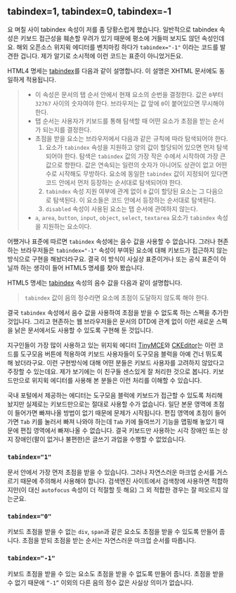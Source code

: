 ## tabindex=1, tabindex=0, tabindex=-1

요 며칠 사이 tabindex 속성이 저를 좀 당황스럽게 했습니다. 일반적으로 tabindex 속성은 키보드 접근성을 훼손할 우려가 있기 때문에 평소에 거들떠 보지도 않던 속성인데요. 해외 오픈소스 위지윅 에디터를 벤치마킹 하다가 `tabindex="-1"` 이라는 코드를 발견한 겁니다. 제가 알기로 소시적에 이런 코드는 표준이 아니었거든요.

HTML4 명세는 <a title="Tabbing navigation" href="http://www.w3.org/TR/html401/interact/forms.html#h-17.11.1">tabindex</a>를 다음과 같이 설명합니다. 이 설명은 XHTML 문서에도 동일하게 적용됩니다.

> * 이 속성은 문서의 탭 순서 안에서 현재 요소의 순번을 결정한다. 값은 `0`부터 `32767` 사이의 숫자여야 한다. 브라우저는 값 앞에 `0`이 붙어있으면 무시해야 한다.
> * 탭 순서는 사용자가 키보드를 통해 탐색할 때 어떤 요소가 초점을 받는 순서가 되는지를 결정한다.
> * 초점을 받을 요소는 브라우저에서 다음과 같은 규칙에 따라 탐색되어야 한다.
>     1. 요소가 `tabindex` 속성을 지원하고 양의 값이 할당되어 있으면 먼저 탐색되어야 한다. 탐색은 `tabindex` 값의 가장 작은 수에서 시작하여 가장 큰 값으로 향한다. 값은 연속되는 일련의 숫자가 아니어도 상관이 없고 어떤 수로 시작해도 무방하다. 요소에 동일한 `tabindex` 값이 지정되어 있다면 코드 안에서 먼저 등장하는 순서대로 탐색되어야 한다.
>     1. `tabindex` 속성 지원 여부에 관계 없이 `0` 값이 할당된 요소는 그 다음으로 탐색된다. 이 요소들은 코드 안에서 등장하는 순서대로 탐색된다.
>     1. `disabled` 속성이 사용된 요소는 탭 순서에 관여하지 않는다.
> * `a`, `area`, `button`, `input`, `object`, `select`, `textarea` 요소가 `tabindex` 속성을 지원하는 요소이다.

어쨌거나 표준에 따르면 `tabindex` 속성에는 음수 값을 사용할 수 없습니다. 그러나 현존하는 브라우저들은 `tabindex="-1"` 속성이 부여된 요소에 대해 키보드가 접근하지 않는 방식으로 구현을 해놨더라구요. 결국 이 방식이 사실상 표준이거나 또는 공식 표준이 아닐까 하는 생각이 들어 HTML5 명세를 찾아 봤습니다.

HTML5 명세는 <a title="Sequential focus navigation and the tabindex attribute" href="http://www.w3.org/TR/html5/editing.html#sequential-focus-navigation-and-the-tabindex-attribute">tabindex</a> 속성의 음수 값을 다음과 같이 설명합니다.

> `tabindex` 값이 음의 정수라면 요소에 초점이 도달하지 않도록 해야 한다.

결국 `tabindex` 속성에서 음수 값을 사용하여 초점을 받을 수 없도록 하는 스펙을 추가한 것입니다. 그리고 현존하는 웹 브라우저들은 문서의 DTD에 관계 없이 이런 새로운 스펙을 낡은 문서에서도 사용할 수 있도록 구현해 둔 것입니다.

지구인들이 가장 많이 사용하고 있는 위지윅 에디터 <a title="TinyMCE Demo" href="http://www.tinymce.com/tryit/full.php">TinyMCE</a>와 <a title="CKEditor Demo" href="http://ckeditor.com/demo">CKEditor</a>는 이런 코드를 도구모음 버튼에 적용하여 키보드 사용자들이 도구모음 블럭을 아예 건너 뛰도록 해 놨더라구요. 이런 구현방식에 대해 어떤 분들은 키보드 사용자를 고려하지 않았다고 주장할 수 있는데요. 제가 보기에는 이 친구들 센스있게 잘 처리한 것으로 봅니다. 키보드만으로 위지윅 에디터를 사용해 본 분들은 이런 처리를 이해할 수 있습니다.

국내 포털에서 제공하는 에디터는 도구모음 블럭에 키보드가 접근할 수 있도록 처리해 놨지만 실제로는 키보드만으로는 절대로 사용할 수가 없습니다. 일단 본문 영역에 초점이 들어가면 빠져나올 방법이 없기 때문에 문제가 시작됩니다. 편집 영역에 초점이 들어가면 `Tab` 키를 눌러서 빠져 나와야 하는데 `Tab` 키에 들여쓰기 기능을 맵핑해 놓았기 때문에 편집 영역에서 빠져나올 수 없습니다. 결국 키보드만 사용하는 시각 장애인 또는 상지 장애인(팔이 없거나 불편한)은 글쓰기 과업을 수행할 수 없었습니다.

### `tabindex="1"`
문서 안에서 가장 먼저 초점을 받을 수 있습니다. 그러나 자연스러운 마크업 순서를 거스르기 때문에 주의해서 사용해야 합니다. 검색엔진 사이트에서 검색창에 사용하면 적합하지만(이 대신 `autofocus` 속성이 더 적절할 듯 해요) 그 외 적합한 경우는 잘 떠오르지 않는군요.

### `tabindex="0"`
키보드 초점을 받을 수 없는 `div`, `span`과 같은 요소도 초점을 받을 수 있도록 만들어 줍니다. 초점을 받되 초점을 받는 순서는 자연스러운 마크업 순서를 따릅니다.

### `tabindex="-1"`
키보드 초점을 받을 수 있는 요소도 초점을 받을 수 없도록 만들어 줍니다. 초점을 받을 수 없기 때문에 `“-1”` 이외의 다른 음의 정수 값은 사실상 의미가 없습니다.
